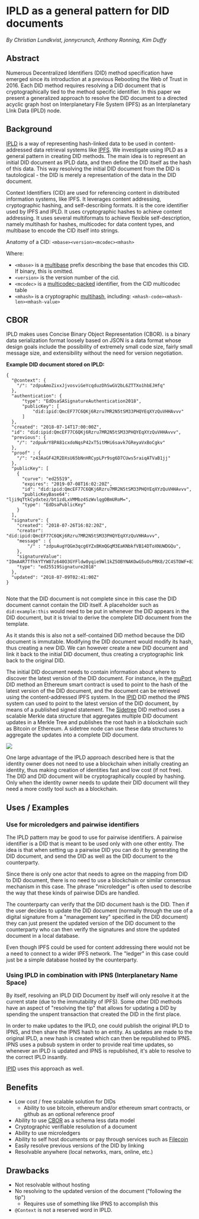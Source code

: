 # IPLD as a general pattern for DID documents

*By Christian Lundkvist, jonnycrunch, Anthony Ronning, Kim Duffy*

## Abstract

Numerous Decentralized Identifiers (DID) method specification have emerged since its introduction at a previous Rebooting the Web of Trust in 2016. Each DID method requires resolving a DID document that is cryptographically tied to the method specific identifier.  In this paper we present a generalized approach to resolve the DID document to a directed acyclic graph host on Interplanetary File System (IPFS) as an Interplanetary LInk Data (IPLD) node. 

## Background

[IPLD](https://ipld.io) is a way of representing hash-linked data to be used in content-addressed data retrieval systems like [IPFS](https://ipfs.io). We investigate using IPLD as a general pattern in creating DID methods. The main idea is to represent an initial DID document as IPLD data, and then define the DID itself as the hash of this data. This way resolving the initial DID document from the DID is tautological - the DID is merely a representation of the data in the DID document.

Context Identifiers (CID) are used for referencing content in distributed information systems, like IPFS. It leverages content addressing, cryptographic hashing, and self-describing formats. It is the core identifier used by IPFS and IPLD.  It uses cryptographic hashes to achieve content addressing. It uses several multiformats to achieve flexible self-description, namely multihash for hashes, multicodec for data content types, and multibase to encode the CID itself into strings.

Anatomy of a CID: 
`<mbase><version><mcodec><mhash>`

Where:

- `<mbase>` is a [multibase](multibase) prefix describing the base that encodes this CID. If binary, this is omitted.
- `<version>` is the version number of the cid.
- `<mcodec>` is a [multicodec-packed](https://github.com/multiformats/multicodec) identifier, from the CID multicodec table
- `<mhash>` is a cryptographic [multihash](https://github.com/multiformats/multihash), including: `<mhash-code><mhash-len><mhash-value>`
  
## CBOR 

IPLD makes uses Concise Binary Object Representation (CBOR).  is a binary data serialization format loosely based on JSON is a data format whose design goals include the possibility of extremely small code size, fairly small message size, and extensibility without the need for version negotiation.
  
  
**Example DID document stored on IPLD:**
```
{
  "@context": {
    "/": "zdpuAmoZixxJjvosviGeYcqduzDhSwGV2bL6ZTTXo1hbEJHfq"
  },
  "authentication": {
      "type": "EdDsaSASignatureAuthentication2018", 
      "publicKey": [
          "did:ipid:QmcEF77C6QKj6Rzru7MR2N5tSM33PHQYEqXYzQuVHHAvvv"
      ]
  },
  "created": "2018-07-14T17:00:00Z",
  "id": "did:ipid:QmcEF77C6QKj6Rzru7MR2N5tSM33PHQYEqXYzQuVHHAvvv",
  "previous": {
    "/": "zdpuArY8PA81cxdoNqsP42xT5itMHi6savk7GReyaVxBoCgkv"
  },
  "proof" : {
    "/": "z43AaGF42R2DXsU65bNnHRCypLPr9sg6D7CUws5raiqATVaB1jj"
  },
  "publicKey": [
    {
      "curve": "ed25519",
      "expires": "2019-07-08T16:02:20Z",
      "id": "did:ipid:QmcEF77C6QKj6Rzru7MR2N5tSM33PHQYEqXYzQuVHHAvvv",
      "publicKeyBase64": "lji9qTtkCydxtez/bt1zdLxVMMbz4SzWvlqgOBmURoM=",
      "type": "EdDsaPublicKey"
    }
  ],
  "signature": {
    "created": "2018-07-26T16:02:20Z",
    "creator": "did:ipid:QmcEF77C6QKj6Rzru7MR2N5tSM33PHQYEqXYzQuVHHAvvv",
    "message" : {
        "/" : "zdpuAugYQGm3qcg6YZxBKmQGqM3EaKNbkfVB14DToXNUWDGQu",
    },
    "signatureValue": "IOmA4R7TfhkYTYW87z640O3GYFldw0yqie9Wl1kZ5OBYNAKOwG5uOsPRK8/2C4STOWF+83cMcbZ3CBMq2/gi25s=",
    "type": "ed25519Signature2018"
  },
  "updated": "2018-07-09T02:41:00Z"
}
 
```

Note that the DID document is not complete since in this case the DID document cannot contain the DID itself. A placeholder such as `did:example:this` would need to be put in whenever the DID appears in the DID document, but it is trivial to derive the complete DID document from the template.

As it stands this is also not a self-contained DID method because the DID document is immutable. Modifying the DID document would modify its hash, thus creating a new DID. We can however create a new DID document and link it back to the initial DID document, thus creating a cryptographic link back to the original DID.

The initial DID document needs to contain information about where to discover the latest version of the DID document. For instance, in the [muPort](https://github.com/uport-project/muport-core-js) DID method an Ethereum smart contract is used to point to the hash of the latest version of the DID document, and the document can be retrieved using the content-addressed IPFS system. In the [IPID](https://github.com/jonnycrunch/ipid) DID method the IPNS system can used to point to the latest version of the DID document, by means of a published signed statement. The [Sidetree](https://github.com/decentralized-identity/did-methods/blob/master/sidetrees/explainer.md) DID method uses a scalable Merkle data structure that aggregates multiple DID document updates in a Merkle Tree and publishes the root hash in a blockchain such as Bitcoin or Ethereum. A sidetree node can use these data structures to aggregate the updates into a complete DID document.

![](ipld_did_documents/did_docs.png)

One large advantage of the IPLD approach described here is that the identity owner does not need to use a blockchain when initially creating an identity, thus making creation of identities fast and low cost (if not free). The DID and DID document will be cryptographically coupled by hashing. Only when the identity owner needs to update their DID document will they need a more costly tool such as a blockchain.

## Uses / Examples
### Use for microledgers and pairwise identifiers

The IPLD pattern may be good to use for pairwise identifiers. A pairwise identifier is a DID that is meant to be used only with one other entity. The idea is that when setting up a pairwise DID you can do it by generating the DID document, and send the DID as well as the DID document to the counterparty.

Since there is only one actor that needs to agree on the mapping from DID to DID document, there is no need to use a blockchain or similar consensus mechanism in this case. The phrase "microledger" is often used to describe the way that these kinds of pairwise DIDs are handled.

The counterparty can verify that the DID document hash is the DID. Then if the user decides to update the DID document (normally through the use of a digital signature from a "management key" specified in the DID document) they can just present the updated version of the DID document to the counterparty who can then verify the signatures and store the updated document in a local database.

Even though IPFS could be used for content addressing there would not be a need to connect to a wider IPFS network. The "ledger" in this case could just be a simple database hosted by the counterparty.
  
  
### Using IPLD in combination with IPNS (Interplanetary Name Space)
By itself, resolving an IPLD DID Document by itself will only resolve it at the current state (due to the immutability of IPFS). Some other DID methods have an aspect of "resolving the tip" that allows for updating a DID by spending the unspent transaction that created the DID in the first place.

In order to make updates to the IPLD, one could publish the original IPLD to IPNS, and then share the IPNS hash to an entity. As updates are made to the original IPLD, a new hash is created which can then be republished to IPNS. IPNS uses a pubsub system in order to provide real time updates, so whenever an IPLD is updated and IPNS is republished, it's able to resolve to the correct IPLD insantly. 

[IPID](https://github.com/jonnycrunch/ipid) uses this approach as well.

## Benefits

- Low cost / free scalable solution for DIDs
  - Ability to use bitcoin, ethereum and/or ethereum smart contracts, or github as an optional reference proof
- Ability to use [CBOR](http://cbor.io) as a schema less data model
- Cryptographic verifiable resolution of a document
- Ability to use microledgers
- Ability to self host documents or pay through services such as [Filecoin](https://filecoin.io)
- Easily resolve previous versions of the DID by linking
- Resolvable anywhere (local networks, mars, online, etc.)

## Drawbacks

- Not resolvable without hosting
- No resolving to the updated version of the document ("following the tip")
  - Requires use of something like IPNS to accomplish this 
- `@Context` is not a reserved word in IPLD.
